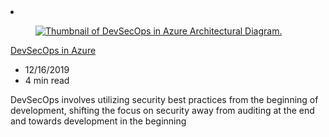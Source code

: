 <!-- This file is automatically generated by build/architectures/build_index.py. Any updates will be lost. -->

<!-- markdownlint-disable MD033 -->

<li class="grid-item item-column" data-categories="DevOps Hybrid ">
<article class="card">
    <div class="card-header has-margin-bottom-none" aria-hidden="true">
        <figure class="image diagram has-height-175 has-overflow-hidden level">
            <a href="/azure/architecture/solution-ideas/articles/devsecops-in-azure"><img src="/azure/architecture/browse/thumbs/devsecops-in-azure.png" class="diagram" alt="Thumbnail of DevSecOps in Azure Architectural Diagram." data-linktype="relative-path"></a>
        </figure>
    </div>
    <div class="card-content">
        <a class="card-content-title has-margin-top-none" href="/azure/architecture/solution-ideas/articles/devsecops-in-azure">
            <p>DevSecOps in Azure</p>
        </a>
        <ul class="card-content-metadata">
            <li>12/16/2019</li>
            <li>4 min read</li>
        </ul>
        <p class="card-content-description">DevSecOps involves utilizing security best practices from the beginning of development, shifting the focus on security away from auditing at the end and towards development in the beginning</p>
        <div class="bottom-to-top-fade is-hidden-mobile"></div>
    </div>
</article>
</li>
